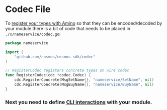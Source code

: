 # Codec File

To [register your types with Amino](https://github.com/tendermint/go-amino#registering-types) so that they can be encoded/decoded by your module there is a bit of code that needs to be placed in `./x/nameservice/codec.go`:

```go
package nameservice

import (
	"github.com/cosmos/cosmos-sdk/codec"
)

// RegisterCodec registers concrete types on wire codec
func RegisterCodec(cdc *codec.Codec) {
	cdc.RegisterConcrete(MsgSetName{}, "nameservice/SetName", nil)
	cdc.RegisterConcrete(MsgBuyName{}, "nameservice/BuyName", nil)
}
```

### Next you need to define [CLI interactions](./cli.md) with your module.
